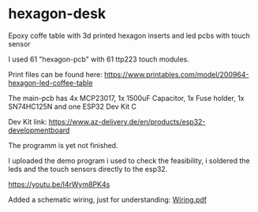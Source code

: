 # hexagon-desk
Epoxy coffe table with 3d printed hexagon inserts and led pcbs with touch sensor

I used 61 "hexagon-pcb" with 61 ttp223 touch modules.

Print files can be found here:
https://www.printables.com/model/200964-hexagon-led-coffee-table

The main-pcb has 4x MCP23017, 1x 1500uF Capacitor, 1x Fuse holder, 1x SN74HC125N and one ESP32 Dev Kit C

Dev Kit link:
https://www.az-delivery.de/en/products/esp32-developmentboard

The programm is yet not finished. 

I uploaded the demo program i used to check the feasibility, i soldered the leds and the touch sensors directly to the esp32.


https://youtu.be/I4rWym8PK4s


Added a schematic wiring, just for understanding:
[Wiring.pdf](https://github.com/mazls/hexagon-desk/files/8800328/Wiring.pdf)
